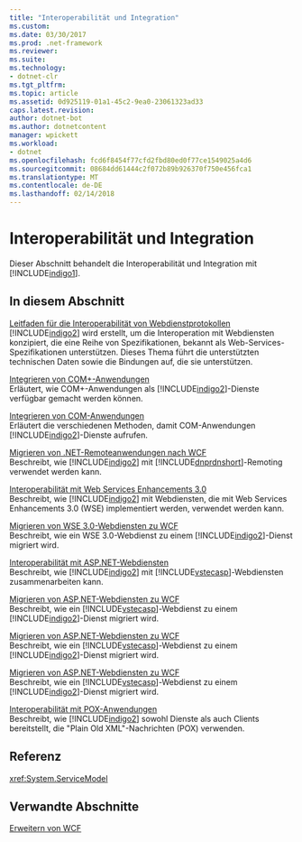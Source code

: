 ```yaml
---
title: "Interoperabilität und Integration"
ms.custom: 
ms.date: 03/30/2017
ms.prod: .net-framework
ms.reviewer: 
ms.suite: 
ms.technology:
- dotnet-clr
ms.tgt_pltfrm: 
ms.topic: article
ms.assetid: 0d925119-01a1-45c2-9ea0-23061323ad33
caps.latest.revision: 
author: dotnet-bot
ms.author: dotnetcontent
manager: wpickett
ms.workload:
- dotnet
ms.openlocfilehash: fcd6f8454f77cfd2fbd80ed0f77ce1549025a4d6
ms.sourcegitcommit: 08684dd61444c2f072b89b926370f750e456fca1
ms.translationtype: MT
ms.contentlocale: de-DE
ms.lasthandoff: 02/14/2018
---
```

# <a name="interoperability-and-integration"></a>Interoperabilität und Integration
Dieser Abschnitt behandelt die Interoperabilität und Integration mit [!INCLUDE[indigo1](../../../../includes/indigo1-md.md)].  
  
## <a name="in-this-section"></a>In diesem Abschnitt  
 [Leitfaden für die Interoperabilität von Webdienstprotokollen](../../../../docs/framework/wcf/feature-details/web-services-protocols-interoperability-guide.md)  
 [!INCLUDE[indigo2](../../../../includes/indigo2-md.md)] wird erstellt, um die Interoperation mit Webdiensten konzipiert, die eine Reihe von Spezifikationen, bekannt als Web-Services-Spezifikationen unterstützen. Dieses Thema führt die unterstützten technischen Daten sowie die Bindungen auf, die sie unterstützen.  
  
 [Integrieren von COM+-Anwendungen](../../../../docs/framework/wcf/feature-details/integrating-with-com-plus-applications.md)  
 Erläutert, wie COM+-Anwendungen als [!INCLUDE[indigo2](../../../../includes/indigo2-md.md)]-Dienste verfügbar gemacht werden können.  
  
 [Integrieren von COM-Anwendungen](../../../../docs/framework/wcf/feature-details/integrating-with-com-applications.md)  
 Erläutert die verschiedenen Methoden, damit COM-Anwendungen [!INCLUDE[indigo2](../../../../includes/indigo2-md.md)]-Dienste aufrufen.  
  
 [Migrieren von .NET-Remoteanwendungen nach WCF](../../../../docs/framework/wcf/feature-details/migrating-net-remoting-applications-to-wcf.md)  
 Beschreibt, wie [!INCLUDE[indigo2](../../../../includes/indigo2-md.md)] mit [!INCLUDE[dnprdnshort](../../../../includes/dnprdnshort-md.md)]-Remoting verwendet werden kann.  
  
 [Interoperabilität mit Web Services Enhancements 3.0](../../../../docs/framework/wcf/feature-details/interoperability-with-web-services-enhancements-3-0.md)  
 Beschreibt, wie [!INCLUDE[indigo2](../../../../includes/indigo2-md.md)] mit Webdiensten, die mit Web Services Enhancements 3.0 (WSE) implementiert werden, verwendet werden kann.  
  
 [Migrieren von WSE 3.0-Webdiensten zu WCF](../../../../docs/framework/wcf/feature-details/migrating-wse-3-0-web-services-to-wcf.md)  
 Beschreibt, wie ein WSE 3.0-Webdienst zu einem [!INCLUDE[indigo2](../../../../includes/indigo2-md.md)]-Dienst migriert wird.  
  
 [Interoperabilität mit ASP.NET-Webdiensten](../../../../docs/framework/wcf/feature-details/interop-with-aspnet-web-services.md)  
 Beschreibt, wie [!INCLUDE[indigo2](../../../../includes/indigo2-md.md)] mit [!INCLUDE[vstecasp](../../../../includes/vstecasp-md.md)]-Webdiensten zusammenarbeiten kann.  
  
 [Migrieren von ASP.NET-Webdiensten zu WCF](../../../../docs/framework/wcf/feature-details/migrating-aspnet-web-services-to-wcf.md)  
 Beschreibt, wie ein [!INCLUDE[vstecasp](../../../../includes/vstecasp-md.md)]-Webdienst zu einem [!INCLUDE[indigo2](../../../../includes/indigo2-md.md)]-Dienst migriert wird.  
  
 [Migrieren von ASP.NET-Webdiensten zu WCF](../../../../docs/framework/wcf/feature-details/migrating-aspnet-web-services-to-wcf.md)  
 Beschreibt, wie ein [!INCLUDE[vstecasp](../../../../includes/vstecasp-md.md)]-Webdienst zu einem [!INCLUDE[indigo2](../../../../includes/indigo2-md.md)]-Dienst migriert wird.  
  
 [Migrieren von ASP.NET-Webdiensten zu WCF](../../../../docs/framework/wcf/feature-details/migrating-aspnet-web-services-to-wcf.md)  
 Beschreibt, wie ein [!INCLUDE[vstecasp](../../../../includes/vstecasp-md.md)]-Webdienst zu einem [!INCLUDE[indigo2](../../../../includes/indigo2-md.md)]-Dienst migriert wird.  
  
 [Interoperabilität mit POX-Anwendungen](../../../../docs/framework/wcf/feature-details/interoperability-with-pox-applications.md)  
 Beschreibt, wie [!INCLUDE[indigo2](../../../../includes/indigo2-md.md)] sowohl Dienste als auch Clients bereitstellt, die "Plain Old XML"-Nachrichten (POX) verwenden.  
  
## <a name="reference"></a>Referenz  
 <xref:System.ServiceModel>  
  
## <a name="related-sections"></a>Verwandte Abschnitte  
 [Erweitern von WCF](../../../../docs/framework/wcf/extending/index.md)
